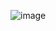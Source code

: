 ![image](https://github.com/FiveIdiotss/back-end-api/assets/109346159/cd8aa02a-fef4-485a-a2c7-2af6296ac828)
